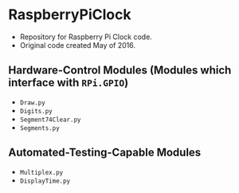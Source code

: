 # RaspberryPiClock

- Repository for Raspberry Pi Clock code.
- Original code created May of 2016.

## Hardware-Control Modules (Modules which interface with `RPi.GPIO`)

- `Draw.py`
- `Digits.py`
- `Segment74Clear.py`
- `Segments.py`

## Automated-Testing-Capable Modules

- `Multiplex.py`
- `DisplayTime.py`
